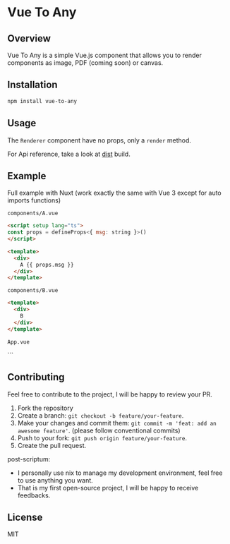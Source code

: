# Vue To Any

## Overview

Vue To Any is a simple Vue.js component that allows you to render components as image, PDF (coming soon) or canvas.

## Installation

```bash
npm install vue-to-any
```

## Usage

The `Renderer` component have no props, only a `render` method.

For Api reference, take a look at [dist](./dist/index.d.ts) build.

## Example

Full example with Nuxt (work exactly the same with Vue 3 except for auto imports functions)

`components/A.vue`
```html
<script setup lang="ts">
const props = defineProps<{ msg: string }>()
</script>

<template>
  <div>
    A {{ props.msg }}
  </div>
</template>
```

`components/B.vue`
```html
<template>
  <div>
    B
  </div>
</template>
```

`App.vue`
<script setup lang="ts">
import { MyAwesomeContent } from '#components'
import { Renderer } from 'vue-to-any'

const renderer = useTemplateRef('renderer')
const imgSrc = ref('')

async function doRender() {
  const res = await renderer.value!.render({
    component: MyAwesomeContent,
    props: {
      msg: 'Hello World',
      imgs: Array.from({ length: 10 }, (_, i) => `https://picsum.photos/200/200?random=${i}`),
    },
    style: {
      background: 'linear-gradient(90deg, red, yellow)',
      width: '576px',
    },
    html2canvasOptions: {
      useCORS: true,
    },
  })
  imgSrc.value = res
}
</script>

<template>
  <div>
    <Renderer ref="renderer" />
    <button @click="doRender">
      Render
    </button>
    <img :src="imgSrc">
  </div>
</template>
```

## Contributing

Feel free to contribute to the project, I will be happy to review your PR.

1. Fork the repository
2. Create a branch: `git checkout -b feature/your-feature`.
3. Make your changes and commit them: `git commit -m 'feat: add an awesome feature'`. (please follow conventional commits)
4. Push to your fork: `git push origin feature/your-feature`.
5. Create the pull request.

post-scriptum:
- I personally use nix to manage my development environment, feel free to use anything you want.
- That is my first open-source project, I will be happy to receive feedbacks.

## License
MIT
